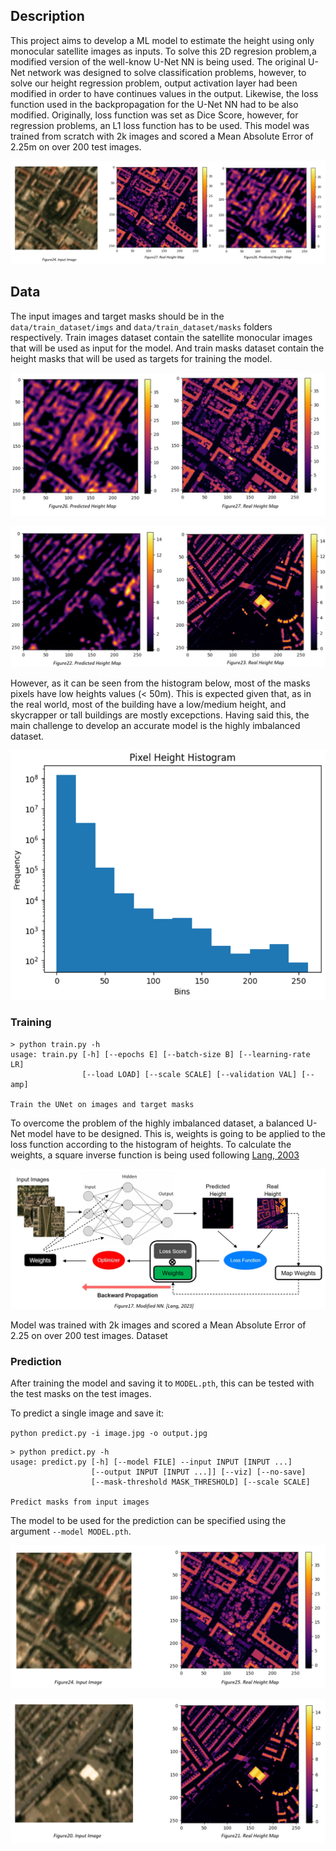 ## Description
This project aims to develop a ML model to estimate the height using only monocular satellite images as inputs. To solve this 2D regresion problem,a modified version of the well-know U-Net NN is being used. The original U-Net network was designed to solve classification problems, however, to solve our height regression problem, output activation layer had been modified in order to have continues values in the output.
Likewise, the loss function used in the backpropagation for the U-Net NN had to be also modified. Originally, loss function was set as Dice Score, however, for regression problems, an L1 loss function has to be used.
This model was trained from scratch with 2k images and scored a Mean Absolute Error of 2.25m on over 200 test images.

![Pixel Height Histogram](https://github.com/luis-munayco/Monocular-Height-Estimation/blob/master/imgs/description.png)

## Data

The input images and target masks should be in the `data/train_dataset/imgs` and `data/train_dataset/masks` folders respectively.
Train images dataset contain the satellite monocular images that will be used as input for the model. And train masks dataset contain the height masks that will be used as targets for training the model.

![Prediction1](https://github.com/luis-munayco/Monocular-Height-Estimation/blob/master/imgs/Predicted_1.png)

![Prediction2](https://github.com/luis-munayco/Monocular-Height-Estimation/blob/master/imgs/Predicted_2.png)

However, as it can be seen from the histogram below, most of the masks pixels have low heights values (< 50m). This is expected given that, as in the real world, most of the building have a low/medium height, and skycrapper or tall buildings are mostly excepctions. Having said this, the main challenge to develop an accurate model is the highly imbalanced dataset.

![Pixel Height Histogram](https://github.com/luis-munayco/Monocular-Height-Estimation/blob/master/imgs/histogram.png)

### Training

```console
> python train.py -h
usage: train.py [-h] [--epochs E] [--batch-size B] [--learning-rate LR]
                [--load LOAD] [--scale SCALE] [--validation VAL] [--amp]

Train the UNet on images and target masks
```
To overcome the problem of the highly imbalanced dataset, a balanced U-Net model have to be designed. This is, weights is going to be applied to the loss function according to the histogram of heights. To calculate the weights, a square inverse function is being used following [Lang, 2003](https://www.nature.com/articles/s41559-023-02206-6)

![Modified U-Net](https://github.com/luis-munayco/Monocular-Height-Estimation/blob/master/imgs/balancedunet.png)

Model was trained with 2k images and scored a Mean Absolute Error of 2.25 on over 200 test images.
Dataset 

### Prediction

After training the model and saving it to `MODEL.pth`, this can be tested with the test masks on the test images.

To predict a single image and save it:

`python predict.py -i image.jpg -o output.jpg`

```console
> python predict.py -h
usage: predict.py [-h] [--model FILE] --input INPUT [INPUT ...] 
                  [--output INPUT [INPUT ...]] [--viz] [--no-save]
                  [--mask-threshold MASK_THRESHOLD] [--scale SCALE]

Predict masks from input images
```
The model to be used for the prediction can be specified using the argument `--model MODEL.pth`.

![Prediction1nb](https://github.com/luis-munayco/Monocular-Height-Estimation/blob/master/imgs/Predicted_1_nb.png)

![Prediction2nb](https://github.com/luis-munayco/Monocular-Height-Estimation/blob/master/imgs/Predicted_2_nb.png)